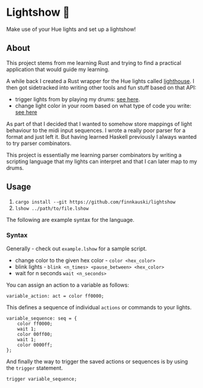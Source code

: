 # Lightshow 🚥

Make use of your Hue lights and set up a lightshow!

## About

This project stems from me learning Rust and trying to find a practical application
that would guide my learning.

A while back I created a Rust wrapper for the Hue lights called [lighthouse](https://github.com/finnkauski/lighthouse).
I then got sidetracked into writing other tools and fun stuff based on that API:

- trigger lights from by playing my drums: [see here](https://www.youtube.com/watch?v=fEK2DofSwEE).
- change light color in your room based on what type of code you write: [see here](https://github.com/finnkauski/lighthouse.el)

As part of that I decided that I wanted to somehow store mappings of light behaviour to the midi input sequences.
I wrote a really poor parser for a format and just left it. But having learned Haskell previously I always wanted
to try parser combinators.

This project is essentially me learning parser combinators by writing a scripting language that my
lights can interpret and that I can later map to my drums.

## Usage

1. `cargo install --git https://github.com/finnkauski/lightshow`
2. `lshow ../path/to/file.lshow`

The following are example syntax for the language.

### Syntax

Generally - check out `example.lshow` for a sample script.

- change color to the given hex color - `color <hex_color>`
- blink lights - `blink <n_times> <pause_between> <hex_color>`
- wait for n seconds `wait <n_seconds>`

You can assign an action to a variable as follows:

```
variable_action: act = color ff0000;
```

This defines a sequence of individual `actions` or commands to your lights.

```
variable_sequence: seq = {
    color ff0000;
    wait 1;
    color 00ff00;
    wait 1;
    color 0000ff;
};
```

And finally the way to trigger the saved actions or sequences is by using the `trigger` statement.

```
trigger variable_sequence;
```
